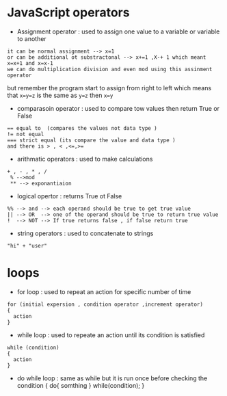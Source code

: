 # JavaScript  operators
- Assignment operator : used to assign one value to a variable or variable to another 
```
it can be normal assignment --> x=1 
or can be additional ot substractonal --> x+=1 ,X-+ 1 which meant x=x+1 and x=x-1 
we can do multiplication division and even mod using this assinment operator  
```
but remember the program start to assign from right to left which means that `x=y=z` is the same as `y=z` then `x=y`

- comparasoin operator : used to compare tow values then return True or False 
```
== equal to  (compares the values not data type )
!= not equal 
=== strict equal (its compare the value and data type )
and there is > , < ,<=,>=
```
- arithmatic operators : used to make calculations 
```
+ , - , * , / 
 % -->mod  
 ** --> exponantiaion 
```

- logical opertor : returns True ot False 
```
%% --> and --> each operand should be true to get true value  
|| --> OR  --> one of the operand should be true to return true value
!  --> NOT --> If true returns false , if false return true
```
- string operators : used to concatenate to strings 
```
"hi" + "user"
```
 # loops 

 - for loop : used to repeat an action for specific number of time
 ```
 for (initial expersion , condition operator ,increment operator)
 {
   action
 }
 ```
 - while loop : used to repeate an action until its condition is satisfied
 ```
 while (condition)
 {
   action 
 }
 ``` 
 - do while loop : same as while but it is run once before checking the condition 
 {
   do{
   somthing 
   }
   while(condition);
 }
